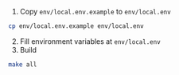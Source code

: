 1. Copy `env/local.env.example` to `env/local.env` 

```sh
cp env/local.env.example env/local.env
```

2. Fill environment variables at `env/local.env`
3. Build

```sh
make all
```
